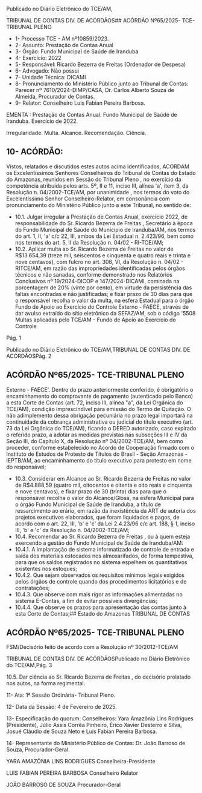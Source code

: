Publicado  no  Diário  Eletrônico do TCE/AM,

TRIBUNAL DE CONTAS DIV. DE ACÓRDÃOS## ACÓRDÃO Nº65/2025- TCE-TRIBUNAL PLENO

- 1- Processo TCE - AM nº10859/2023.
- 2- Assunto: Prestação de Contas Anual
- 3- Órgão: Fundo Municipal de Saúde de Iranduba
- 4- Exercício: 2022
- 5- Responsável: Ricardo Bezerra de Freitas (Ordenador de Despesa)
- 6- Advogado: Não possui
- 7- Unidade Técnica: DICAMI
- 8- Pronunciamento  do  Ministério  Público  junto  ao  Tribunal  de  Contas: Parecer  nº 7610/2024-DIMP/CASA, Dr. Carlos Alberto Souza de Almeida, Procurador de Contas.
- 9- Relator: Conselheiro Luis Fabian Pereira Barbosa.

EMENTA : Prestação de Contas Anual. Fundo Municipal de Saúde de Iranduba. Exercício de 2022.

Irregularidade. Multa. Alcance. Recomendação. Ciência.

## 10-  ACÓRDÃO:

Vistos, relatados e discutidos estes autos acima identificados, ACORDAM os Excelentíssimos Senhores Conselheiros do Tribunal de Contas do Estado do Amazonas, reunidos em Sessão do Tribunal Pleno , no exercício da competência atribuída pelos arts. 5º, II e  11,  inciso  III, alínea  'a', item  3,  da  Resolução  n.  04/2002-TCE/AM, por unanimidade , nos  termos  do  voto  do  Excelentíssimo  Senhor  Conselheiro-Relator, em consonância com pronunciamento do Ministério Público junto a este Tribunal, no sentido de:

- 10.1. Julgar  irregular a Prestação  de  Contas  Anual,  exercício  2022,  de responsabilidade do Sr. Ricardo Bezerra de Freitas , Secretário à época do Fundo Municipal de Saúde do Município de Iranduba/AM, nos termos do art. 1, II, 'a' c/c 22, III, ambos da Lei Estadual n. 2.423/96, bem como nos termos do art. 5, II da Resolução n. 04/02 - RI-TCE/AM;
- 10.2. Aplicar multa ao Sr. Ricardo Bezerra de Freitas no valor de R$13.654,39 (treze  mil,  seiscentos  e  cinquenta  e  quatro  reais  e  trinta  e nove centavos), com fulcro no art. 308, VI, da Resolução n. 04/02  - RITCE/AM, em  razão das impropriedades identificadas pelos órgãos técnicos e não sanadas, conforme demonstrado nos Relatórios Conclusivos nº 19/2024-DICOP e 147/2024-DICAMI, cominada na porcentagem  de  20%  (vinte  por  cento),  em  virtude  da  persistência  das faltas encontradas e não justificadas; e fixar prazo de 30 dias para que o responsável  recolha  o  valor  da  multa,  na  esfera  Estadual  para  o  órgão Fundo de Apoio ao Exercício do Controle Externo - FAECE, através de dar avulso  extraído  do  sítio  eletrônico  da  SEFAZ/AM,  sob  o  código  '5508  Multas aplicadas pelo TCE/AM - Fundo de Apoio ao Exercício do Controle

Pág. 1

Publicado  no  Diário  Eletrônico do TCE/AM,TRIBUNAL DE CONTAS DIV. DE ACÓRDÃOSPág. 2

## ACÓRDÃO Nº65/2025- TCE-TRIBUNAL PLENO

Externo - FAECE'. Dentro do prazo anteriormente conferido, é obrigatório o  encaminhamento  do  comprovante  de  pagamento  (autenticado  pelo Banco)  a  esta  Corte  de  Contas  (art.  72,  inciso  III,  alínea  "a",  da  Lei Orgânica  do  TCE/AM),  condição  imprescindível  para  emissão  do  Termo de Quitação. O não adimplemento dessa obrigação pecuniária no prazo legal importará na continuidade da cobrança administrativa ou judicial do título  executivo  (art.  73  da  Lei  Orgânica  do  TCE/AM),  ficando  o  DERED autorizado, caso expirado o referido prazo, a adotar as medidas previstas nas  subseções  III  e  IV  da  Seção  III,  do  Capítulo  X,  da  Resolução  nº 04/2002-TCE/AM, bem como proceder, conforme estabelecido no Acordo de Cooperação firmado com o Instituto de Estudos de Protesto de Títulos do  Brasil  -  Seção  Amazonas  -  IEPTB/AM,  ao  encaminhamento  do  título executivo para protesto em nome do responsável;

- 10.3. Considerar em Alcance ao Sr. Ricardo Bezerra de Freitas no valor de R$4.888,59 (quatro  mil,  oitocentos  e  oitenta  e  oito  reais  e  cinquenta  e nove centavos), e fixar prazo de 30 (trinta) dias para que o responsável recolha o valor do Alcance/Glosa, na esfera Municipal para o órgão Fundo Municipal de Saúde de Iranduba, a título de ressarcimento ao erário, em razão da inexistência da ART  de autoria dos projetos executivos elaborados, que foram liquidados e pagos, de acordo com o art. 22, III, 'b' e 'c' da Lei 2.4.23/96 c/c art. 188, § 1, inciso III, 'b' e 'c' da Resolução n. 04/2002-TCE/AM;
- 10.4. Recomendar ao Sr.  Ricardo  Bezerra  de  Freitas , ou  à  quem  esteja exercendo a gestão do Fundo Municipal de Saúde de Iranduba/AM:
- 10.4.1. A  implantação  de  sistema  informatizado  de  controle  de entrada e saída dos materiais estocados nos almoxarifados, de forma tempestiva,  para que  os  saldos registrados  no  sistema espelhem os quantitativos existentes nos estoques;
- 10.4.2. Que sejam observados os requisitos mínimos legais exigidos pelos órgãos de controle quando dos procedimentos licitatórios e de contratações;
- 10.4.3. Que observe com mais rigor as informações alimentadas no sistema E-Contas, a fim de evitar possíveis divergências;
- 10.4.4. Que observe os prazos para apresentação das contas junto à esta Corte de Contas;## Estado do Amazonas TRIBUNAL DE CONTAS

## ACÓRDÃO Nº65/2025- TCE-TRIBUNAL PLENO

FSM/Decisório feito de acordo com a Resolução nº 30/2012-TCE/AM

TRIBUNAL DE CONTAS DIV. DE ACÓRDÃOSPublicado  no  Diário  Eletrônico do TCE/AM,Pág. 3

10.5. Dar ciência ao Sr.  Ricardo  Bezerra  de  Freitas ,  do  decisório  prolatado nos autos, na forma regimental.

11-  Ata: 1ª Sessão Ordinária- Tribunal Pleno.

12-  Data da Sessão: 4 de Fevereiro de 2025.

13-  Especificação do quorum: Conselheiros: Yara Amazônia Lins Rodrigues (Presidente), Júlio Assis Corrêa Pinheiro, Érico Xavier Desterro e Silva, Josué Cláudio de Souza Neto e Luís Fabian Pereira Barbosa.

14-  Representante  do  Ministério  Público  de  Contas: Dr.  João  Barroso  de  Souza, Procurador-Geral.

YARA AMAZÔNIA LINS RODRIGUES Conselheira-Presidente

LUIS FABIAN PEREIRA BARBOSA Conselheiro Relator

JOÃO BARROSO DE SOUZA Procurador-Geral